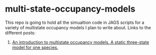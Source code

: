 # multi-state-occupancy-models

This repo is going to hold all the simualtion code in JAGS scripts for a variety of multistate occupancy models I plan to write about. Links to the different posts:

1. [An introduction to multistate occupancy models. A static three-state model for one species.](https://masonfidino.com/intro_2_multistate_occupancy/)

